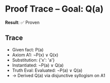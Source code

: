 # Proof Trace – Goal: Q(a)

**Result**: ✅ Proven

## Trace

- Given fact: P(a)
- Axiom A1: ¬P(x) ∨ Q(x)
- Substitution: {'x': 'a'}
- Instantiated: ¬P(a) ∨ Q(a)
- Truth Eval: Evaluated: ¬P(a) ∨ Q(a)
- → Derived Q(a) via disjunctive syllogism on A1
